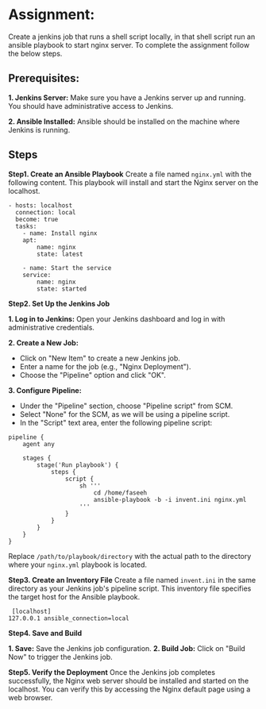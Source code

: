 # Assignment: 
Create a jenkins job that runs a shell script locally, in that shell script run an ansible playbook to start nginx server. To complete the assignment follow the below steps.
 

## Prerequisites:
 
**1. Jenkins Server:** Make sure you have a Jenkins server up and running. You should have administrative access to Jenkins.
 
**2. Ansible Installed:** Ansible should be installed on the machine where Jenkins is running.

 

## Steps
 
 **Step1. Create an Ansible Playbook** 
Create a file named `nginx.yml` with the following content. This playbook will install and start the Nginx server on the localhost.
``` 
- hosts: localhost
  connection: local
  become: true
  tasks:
    - name: Install nginx
  	apt:
    	name: nginx
    	state: latest
 
    - name: Start the service
  	service:
    	name: nginx
    	state: started
 ```
**Step2. Set Up the Jenkins Job**
 
**1. Log in to Jenkins:** Open your Jenkins dashboard and log in with administrative credentials.
 
**2. Create a New Job:**
   - Click on "New Item" to create a new Jenkins job.
   - Enter a name for the job (e.g., "Nginx Deployment").
   - Choose the "Pipeline" option and click "OK".
 
**3. Configure Pipeline:**
   - Under the "Pipeline" section, choose "Pipeline script" from SCM.
   - Select "None" for the SCM, as we will be using a pipeline script.
   - In the "Script" text area, enter the following pipeline script:
``` 
pipeline {
    agent any

    stages {
        stage('Run playbook') {
            steps {
                script {
                    sh '''
                        cd /home/faseeh
                        ansible-playbook -b -i invent.ini nginx.yml
                    '''
                }
            }
        }
    }
}
``` 
 
Replace `/path/to/playbook/directory` with the actual path to the directory where your `nginx.yml` playbook is located.
 
**Step3. Create an Inventory File**
Create a file named `invent.ini` in the same directory as your Jenkins job's pipeline script. This inventory file specifies the target host for the Ansible playbook.
``` 
 [localhost]
127.0.0.1 ansible_connection=local
``` 
**Step4. Save and Build**
 
**1. Save:** Save the Jenkins job configuration.
**2. Build Job:** Click on "Build Now" to trigger the Jenkins job.
 
**Step5. Verify the Deployment**
Once the Jenkins job completes successfully, the Nginx web server should be installed and started on the localhost. You can verify this by accessing the Nginx default page using a web browser.
 
 
 

